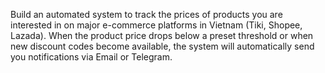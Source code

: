 Build an automated system to track the prices of products you are interested in on major e-commerce platforms in Vietnam (Tiki, Shopee, Lazada). When the product price drops below a preset threshold or when new discount codes become available, the system will automatically send you notifications via Email or Telegram.